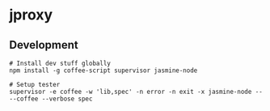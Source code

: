 jproxy
======

Development
-----------

    # Install dev stuff globally
    npm install -g coffee-script supervisor jasmine-node

    # Setup tester
    supervisor -e coffee -w 'lib,spec' -n error -n exit -x jasmine-node -- --coffee --verbose spec
